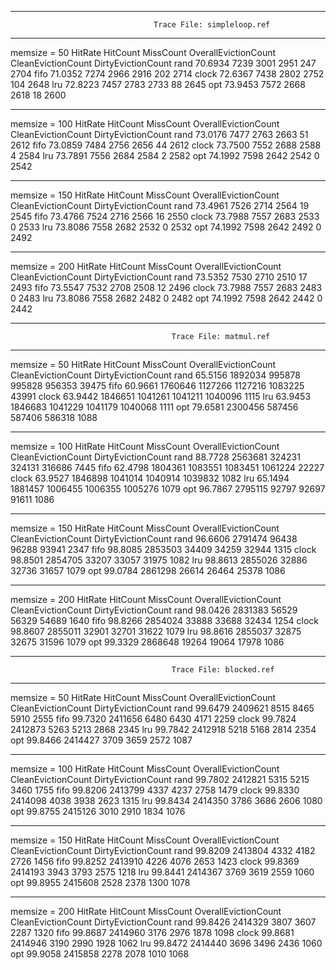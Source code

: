 --------------------------------------------------------------------------------------------------------
                                    Trace File: simpleloop.ref
--------------------------------------------------------------------------------------------------------
memsize = 50
        HitRate   HitCount   MissCount   OverallEvictionCount   CleanEvictionCount   DirtyEvictionCount
rand    70.6934     7239       3001             2951                   247                  2704
fifo    71.0352     7274       2966             2916                   202                  2714
clock   72.6367     7438       2802             2752                   104                  2648
lru     72.8223     7457       2783             2733                   88                   2645
opt     73.9453     7572       2668             2618                   18                   2600

********************************************************************************************************

memsize = 100
        HitRate   HitCount   MissCount   OverallEvictionCount   CleanEvictionCount   DirtyEvictionCount
rand    73.0176     7477       2763             2663                   51                   2612
fifo    73.0859     7484       2756             2656                   44                   2612
clock   73.7500     7552       2688             2588                   4                    2584
lru     73.7891     7556       2684             2584                   2                    2582
opt     74.1992     7598       2642             2542                   0                    2542

********************************************************************************************************

memsize = 150
        HitRate   HitCount   MissCount   OverallEvictionCount   CleanEvictionCount   DirtyEvictionCount
rand    73.4961     7526       2714             2564                   19                   2545
fifo    73.4766     7524       2716             2566                   16                   2550
clock   73.7988     7557       2683             2533                   0                    2533
lru     73.8086     7558       2682             2532                   0                    2532
opt     74.1992     7598       2642             2492                   0                    2492

********************************************************************************************************

memsize = 200
        HitRate   HitCount   MissCount   OverallEvictionCount   CleanEvictionCount   DirtyEvictionCount
rand    73.5352     7530       2710             2510                   17                   2493
fifo    73.5547     7532       2708             2508                   12                   2496
clock   73.7988     7557       2683             2483                   0                    2483
lru     73.8086     7558       2682             2482                   0                    2482
opt     74.1992     7598       2642             2442                   0                    2442




--------------------------------------------------------------------------------------------------------
                                        Trace File: matmul.ref
--------------------------------------------------------------------------------------------------------
memsize = 50
        HitRate   HitCount   MissCount   OverallEvictionCount   CleanEvictionCount   DirtyEvictionCount
rand    65.5156   1892034     995878           995828                 956353               39475
fifo    60.9661   1760646     1127266          1127216                1083225              43991
clock   63.9442   1846651     1041261          1041211                1040096              1115
lru     63.9453   1846683     1041229          1041179                1040068              1111
opt     79.6581   2300456     587456           587406                 586318               1088

********************************************************************************************************

memsize = 100
        HitRate   HitCount   MissCount   OverallEvictionCount   CleanEvictionCount   DirtyEvictionCount
rand    88.7728   2563681     324231           324131                 316686               7445
fifo    62.4798   1804361     1083551          1083451                1061224              22227
clock   63.9527   1846898     1041014          1040914                1039832              1082
lru     65.1494   1881457     1006455          1006355                1005276              1079
opt     96.7867   2795115     92797            92697                  91611                1086

********************************************************************************************************

memsize = 150
        HitRate   HitCount   MissCount   OverallEvictionCount   CleanEvictionCount   DirtyEvictionCount
rand    96.6606   2791474      96438            96288                 93941                2347
fifo    98.8085   2853503      34409            34259                 32944                1315
clock   98.8501   2854705      33207            33057                 31975                1082
lru     98.8613   2855026      32886            32736                 31657                1079
opt     99.0784   2861298      26614            26464                 25378                1086

********************************************************************************************************

memsize = 200
        HitRate   HitCount   MissCount   OverallEvictionCount   CleanEvictionCount   DirtyEvictionCount
rand    98.0426   2831383      56529            56329                 54689                1640
fifo    98.8266   2854024      33888            33688                 32434                1254
clock   98.8607   2855011      32901            32701                 31622                1079
lru     98.8616   2855037      32875            32675                 31596                1079
opt     99.3329   2868648      19264            19064                 17978                1086




--------------------------------------------------------------------------------------------------------
                                        Trace File: blocked.ref
--------------------------------------------------------------------------------------------------------
memsize = 50
        HitRate   HitCount   MissCount   OverallEvictionCount   CleanEvictionCount   DirtyEvictionCount
rand    99.6479   2409621      8515             8465                   5910                 2555
fifo    99.7320   2411656      6480             6430                   4171                 2259
clock   99.7824   2412873      5263             5213                   2868                 2345
lru     99.7842   2412918      5218             5168                   2814                 2354
opt     99.8466   2414427      3709             3659                   2572                 1087

********************************************************************************************************

memsize = 100
        HitRate   HitCount   MissCount   OverallEvictionCount   CleanEvictionCount   DirtyEvictionCount
rand    99.7802   2412821      5315             5215                   3460                 1755
fifo    99.8206   2413799      4337             4237                   2758                 1479
clock   99.8330   2414098      4038             3938                   2623                 1315
lru     99.8434   2414350      3786             3686                   2606                 1080
opt     99.8755   2415126      3010             2910                   1834                 1076

********************************************************************************************************

memsize = 150
        HitRate   HitCount   MissCount   OverallEvictionCount   CleanEvictionCount   DirtyEvictionCount
rand    99.8209   2413804      4332             4182                   2726                 1456
fifo    99.8252   2413910      4226             4076                   2653                 1423
clock   99.8369   2414193      3943             3793                   2575                 1218
lru     99.8441   2414367      3769             3619                   2559                 1060
opt     99.8955   2415608      2528             2378                   1300                 1078

********************************************************************************************************

memsize = 200
        HitRate   HitCount   MissCount   OverallEvictionCount   CleanEvictionCount   DirtyEvictionCount
rand    99.8426   2414329      3807             3607                   2287                 1320
fifo    99.8687   2414960      3176             2976                   1878                 1098
clock   99.8681   2414946      3190             2990                   1928                 1062
lru     99.8472   2414440      3696             3496                   2436                 1060
opt     99.9058   2415858      2278             2078                   1010                 1068